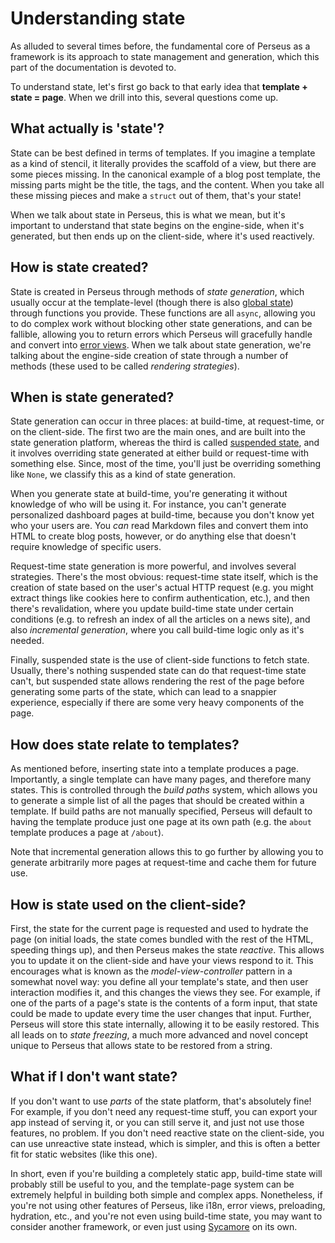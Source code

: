 # Understanding state

As alluded to several times before, the fundamental core of Perseus as a framework is its approach to state management and generation, which this part of the documentation is devoted to.

To understand state, let's first go back to that early idea that **template + state = page**. When we drill into this, several questions come up.

## What actually is 'state'?

State can be best defined in terms of templates. If you imagine a template as a kind of stencil, it literally provides the scaffold of a view, but there are some pieces missing. In the canonical example of a blog post template, the missing parts might be the title, the tags, and the content. When you take all these missing pieces and make a `struct` out of them, that's your state!

When we talk about state in Perseus, this is what we mean, but it's important to understand that state begins on the engine-side, when it's generated, but then ends up on the client-side, where it's used reactively.

## How is state created?

State is created in Perseus through methods of *state generation*, which usually occur at the template-level (though there is also [global state](:stat/global)) through functions you provide. These functions are all `async`, allowing you to do complex work without blocking other state generations, and can be fallible, allowing you to return errors which Perseus will gracefully handle and convert into [error views](:fundamentals/error-views). When we talk about state generation, we're talking about the engine-side creation of state through a number of methods (these used to be called *rendering strategies*).

## When is state generated?

State generation can occur in three places: at build-time, at request-time, or on the client-side. The first two are the main ones, and are built into the state generation platform, whereas the third is called [suspended state](:state/suspense), and it involves overriding state generated at either build or request-time with something else. Since, most of the time, you'll just be overriding something like `None`, we classify this as a kind of state generation.

When you generate state at build-time, you're generating it without knowledge of who will be using it. For instance, you can't generate personalized dashboard pages at build-time, because you don't know yet who your users are. You *can* read Markdown files and convert them into HTML to create blog posts, however, or do anything else that doesn't require knowledge of specific users.

Request-time state generation is more powerful, and involves several strategies. There's the most obvious: request-time state itself, which is the creation of state based on the user's actual HTTP request (e.g. you might extract things like cookies here to confirm authentication, etc.), and then there's revalidation, where you update build-time state under certain conditions (e.g. to refresh an index of all the articles on a news site), and also *incremental generation*, where you call build-time logic only as it's needed.

Finally, suspended state is the use of client-side functions to fetch state. Usually, there's nothing suspended state can do that request-time state can't, but suspended state allows rendering the rest of the page before generating some parts of the state, which can lead to a snappier experience, especially if there are some very heavy components of the page.

## How does state relate to templates?

As mentioned before, inserting state into a template produces a page. Importantly, a single template can have many pages, and therefore many states. This is controlled through the *build paths* system, which allows you to generate a simple list of all the pages that should be created within a template. If build paths are not manually specified, Perseus will default to having the template produce just one page at its own path (e.g. the `about` template produces a page at `/about`).

Note that incremental generation allows this to go further by allowing you to generate arbitrarily more pages at request-time and cache them for future use.

## How is state used on the client-side?

First, the state for the current page is requested and used to hydrate the page (on initial loads, the state comes bundled with the rest of the HTML, speeding things up), and then Perseus makes the state *reactive*. This allows you to update it on the client-side and have your views respond to it. This encourages what is known as the *model-view-controller* pattern in a somewhat novel way: you define all your template's state, and then user interaction modifies it, and this changes the views they see. For example, if one of the parts of a page's state is the contents of a form input, that state could be made to update every time the user changes that input. Further, Perseus will store this state internally, allowing it to be easily restored. This all leads on to *state freezing*, a much more advanced and novel concept unique to Perseus that allows state to be restored from a string.

## What if I don't want state?

If you don't want to use *parts* of the state platform, that's absolutely fine! For example, if you don't need any request-time stuff, you can export your app instead of serving it, or you can still serve it, and just not use those features, no problem. If you don't need reactive state on the client-side, you can use unreactive state instead, which is simpler, and this is often a better fit for static websites (like this one).

In short, even if you're building a completely static app, build-time state will probably still be useful to you, and the template-page system can be extremely helpful in building both simple and complex apps. Nonetheless, if you're not using other features of Perseus, like i18n, error views, preloading, hydration, etc., and you're not even using build-time state, you may want to consider another framework, or even just using [Sycamore](https://github.com/sycamore-rs/sycamore) on its own.
